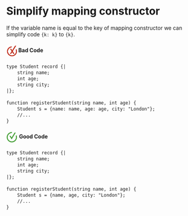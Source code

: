 # Simplify mapping constructor

If the variable name is equal to the key of mapping constructor we can simplify code `{k: k}` to `{k}`.

<h4><img align="center" height="30" src="../img/BadCode.png"> Bad Code</h4>

```bal
type Student record {|
    string name;
    int age;
    string city;
|};

function registerStudent(string name, int age) {
    Student s = {name: name, age: age, city: "London"};
    //...
}
```

<h4><img align="center" height="30" src="../img/GoodCode.png"> Good Code</h4>

```bal
type Student record {|
    string name;
    int age;
    string city;
|};

function registerStudent(string name, int age) {
    Student s = {name, age, city: "London"};
    //...
}
```
